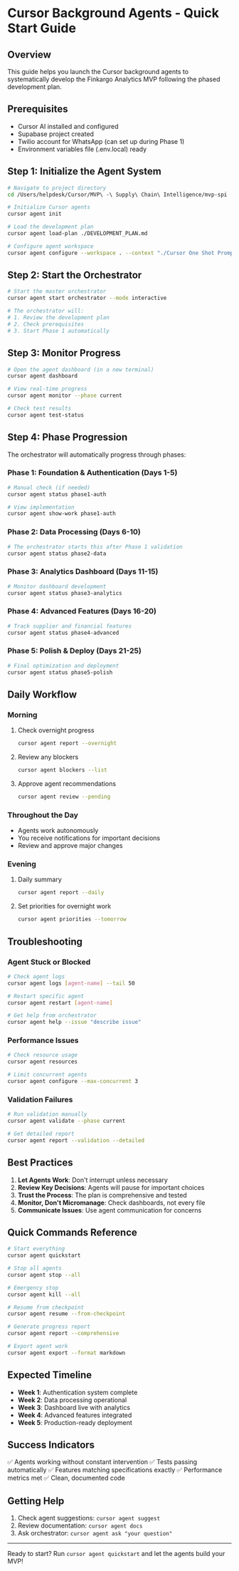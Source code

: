 # Cursor Background Agents - Quick Start Guide

## Overview
This guide helps you launch the Cursor background agents to systematically develop the Finkargo Analytics MVP following the phased development plan.

## Prerequisites
- Cursor AI installed and configured
- Supabase project created
- Twilio account for WhatsApp (can set up during Phase 1)
- Environment variables file (.env.local) ready

## Step 1: Initialize the Agent System

```bash
# Navigate to project directory
cd /Users/helpdesk/Cursor/MVP\ -\ Supply\ Chain\ Intelligence/mvp-spi

# Initialize Cursor agents
cursor agent init

# Load the development plan
cursor agent load-plan ./DEVELOPMENT_PLAN.md

# Configure agent workspace
cursor agent configure --workspace . --context "./Cursor One Shot Prompt"
```

## Step 2: Start the Orchestrator

```bash
# Start the master orchestrator
cursor agent start orchestrator --mode interactive

# The orchestrator will:
# 1. Review the development plan
# 2. Check prerequisites
# 3. Start Phase 1 automatically
```

## Step 3: Monitor Progress

```bash
# Open the agent dashboard (in a new terminal)
cursor agent dashboard

# View real-time progress
cursor agent monitor --phase current

# Check test results
cursor agent test-status
```

## Step 4: Phase Progression

The orchestrator will automatically progress through phases:

### Phase 1: Foundation & Authentication (Days 1-5)
```bash
# Manual check (if needed)
cursor agent status phase1-auth

# View implementation
cursor agent show-work phase1-auth
```

### Phase 2: Data Processing (Days 6-10)
```bash
# The orchestrator starts this after Phase 1 validation
cursor agent status phase2-data
```

### Phase 3: Analytics Dashboard (Days 11-15)
```bash
# Monitor dashboard development
cursor agent status phase3-analytics
```

### Phase 4: Advanced Features (Days 16-20)
```bash
# Track supplier and financial features
cursor agent status phase4-advanced
```

### Phase 5: Polish & Deploy (Days 21-25)
```bash
# Final optimization and deployment
cursor agent status phase5-polish
```

## Daily Workflow

### Morning
1. Check overnight progress
   ```bash
   cursor agent report --overnight
   ```

2. Review any blockers
   ```bash
   cursor agent blockers --list
   ```

3. Approve agent recommendations
   ```bash
   cursor agent review --pending
   ```

### Throughout the Day
- Agents work autonomously
- You receive notifications for important decisions
- Review and approve major changes

### Evening
1. Daily summary
   ```bash
   cursor agent report --daily
   ```

2. Set priorities for overnight work
   ```bash
   cursor agent priorities --tomorrow
   ```

## Troubleshooting

### Agent Stuck or Blocked
```bash
# Check agent logs
cursor agent logs [agent-name] --tail 50

# Restart specific agent
cursor agent restart [agent-name]

# Get help from orchestrator
cursor agent help --issue "describe issue"
```

### Performance Issues
```bash
# Check resource usage
cursor agent resources

# Limit concurrent agents
cursor agent configure --max-concurrent 3
```

### Validation Failures
```bash
# Run validation manually
cursor agent validate --phase current

# Get detailed report
cursor agent report --validation --detailed
```

## Best Practices

1. **Let Agents Work**: Don't interrupt unless necessary
2. **Review Key Decisions**: Agents will pause for important choices
3. **Trust the Process**: The plan is comprehensive and tested
4. **Monitor, Don't Micromanage**: Check dashboards, not every file
5. **Communicate Issues**: Use agent communication for concerns

## Quick Commands Reference

```bash
# Start everything
cursor agent quickstart

# Stop all agents
cursor agent stop --all

# Emergency stop
cursor agent kill --all

# Resume from checkpoint
cursor agent resume --from-checkpoint

# Generate progress report
cursor agent report --comprehensive

# Export agent work
cursor agent export --format markdown
```

## Expected Timeline

- **Week 1**: Authentication system complete
- **Week 2**: Data processing operational
- **Week 3**: Dashboard live with analytics
- **Week 4**: Advanced features integrated
- **Week 5**: Production-ready deployment

## Success Indicators

✅ Agents working without constant intervention
✅ Tests passing automatically
✅ Features matching specifications exactly
✅ Performance metrics met
✅ Clean, documented code

## Getting Help

1. Check agent suggestions: `cursor agent suggest`
2. Review documentation: `cursor agent docs`
3. Ask orchestrator: `cursor agent ask "your question"`

---

Ready to start? Run `cursor agent quickstart` and let the agents build your MVP!